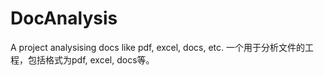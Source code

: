 # DocAnalysis
A project analysising docs like pdf, excel, docs, etc. 
一个用于分析文件的工程，包括格式为pdf, excel, docs等。
